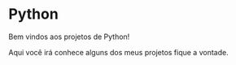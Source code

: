 # Python

Bem vindos aos projetos de Python!

Aqui você irá conhece alguns dos meus projetos
fique a vontade.
